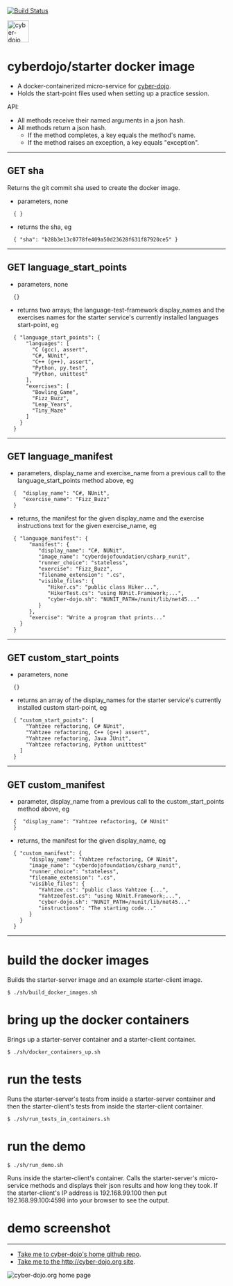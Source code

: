 
[![Build Status](https://travis-ci.org/cyber-dojo/starter.svg?branch=master)](https://travis-ci.org/cyber-dojo/starter)

<img src="https://raw.githubusercontent.com/cyber-dojo/nginx/master/images/home_page_logo.png"
alt="cyber-dojo yin/yang logo" width="50px" height="50px"/>

# cyberdojo/starter docker image

- A docker-containerized micro-service for [cyber-dojo](http://cyber-dojo.org).
- Holds the start-point files used when setting up a practice session.

API:
  * All methods receive their named arguments in a json hash.
  * All methods return a json hash.
    * If the method completes, a key equals the method's name.
    * If the method raises an exception, a key equals "exception".

- - - -

## GET sha
Returns the git commit sha used to create the docker image.
- parameters, none
```
  { }
```
- returns the sha, eg
```
  { "sha": "b28b3e13c0778fe409a50d23628f631f87920ce5" }
```

- - - -

## GET language_start_points
- parameters, none
```
  {}
```
- returns two arrays; the language-test-framework display_names and the exercises names
for the starter service's currently installed languages start-point, eg
```
  { "language_start_points": {
      "languages": [
        "C (gcc), assert",
        "C#, NUnit",
        "C++ (g++), assert",
        "Python, py.test",
        "Python, unittest"
      ],
      "exercises": [
        "Bowling_Game",
        "Fizz_Buzz",
        "Leap_Years",
        "Tiny_Maze"
      ]
    }
  }
```

- - - -

## GET language_manifest
- parameters, display_name and exercise_name from a previous call to
the language_start_points method above, eg
```
  {  "display_name": "C#, NUnit",
     "exercise_name": "Fizz_Buzz"
  }
```
- returns, the manifest for the given display_name
and the exercise instructions text for the given exercise_name, eg
```
  { "language_manifest": {
       "manifest": {
          "display_name": "C#, NUNit",
          "image_name": "cyberdojofoundation/csharp_nunit",
          "runner_choice": "stateless",
          "exercise": "Fizz_Buzz",
          "filename_extension": ".cs",
          "visible_files": {
             "Hiker.cs": "public class Hiker...",
             "HikerTest.cs": "using NUnit.Framework;...",
             "cyber-dojo.sh": "NUNIT_PATH=/nunit/lib/net45..."
          }
       },
       "exercise": "Write a program that prints..."
    }
  }
```

- - - -

## GET custom_start_points
- parameters, none
```
  {}
```
- returns an array of the display_names for the starter service's currently installed
custom start-point, eg
```
  { "custom_start_points": [
      "Yahtzee refactoring, C# NUnit",
      "Yahtzee refactoring, C++ (g++) assert",
      "Yahtzee refactoring, Java JUnit",
      "Yahtzee refactoring, Python unitttest"
    ]
  }
```

- - - -

## GET custom_manifest
- parameter, display_name from a previous call to the custom_start_points method above, eg
```
  {  "display_name": "Yahtzee refactoring, C# NUnit"
  }
```
- returns, the manifest for the given display_name, eg
```
  { "custom_manifest": {
       "display_name": "Yahtzee refactoring, C# NUnit",
       "image_name": "cyberdojofoundation/csharp_nunit",
       "runner_choice": "stateless",
       "filename_extension": ".cs",
       "visible_files": {
          "Yahtzee.cs": "public class Yahtzee {...",
          "YahtzeeTest.cs": "using NUnit.Framework;...",
          "cyber-dojo.sh": "NUNIT_PATH=/nunit/lib/net45..."
          "instructions": "The starting code..."
       }
    }
  }
```

- - - -

# build the docker images
Builds the starter-server image and an example starter-client image.
```
$ ./sh/build_docker_images.sh
```

# bring up the docker containers
Brings up a starter-server container and a starter-client container.

```
$ ./sh/docker_containers_up.sh
```

# run the tests
Runs the starter-server's tests from inside a starter-server container
and then the starter-client's tests from inside the starter-client container.
```
$ ./sh/run_tests_in_containers.sh
```

# run the demo
```
$ ./sh/run_demo.sh
```
Runs inside the starter-client's container.
Calls the starter-server's micro-service methods
and displays their json results and how long they took.
If the starter-client's IP address is 192.168.99.100 then put
192.168.99.100:4598 into your browser to see the output.

# demo screenshot

- - - -

* [Take me to cyber-dojo's home github repo](https://github.com/cyber-dojo/cyber-dojo).
* [Take me to the http://cyber-dojo.org site](http://cyber-dojo.org).

![cyber-dojo.org home page](https://github.com/cyber-dojo/cyber-dojo/blob/master/shared/home_page_snapshot.png)

